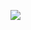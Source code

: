 [<img src="https://user-images.githubusercontent.com/96829831/177305401-a434a46a-9924-4cf6-a101-b97add5eed09.png">](https://github.com/bacqueyrisses)
